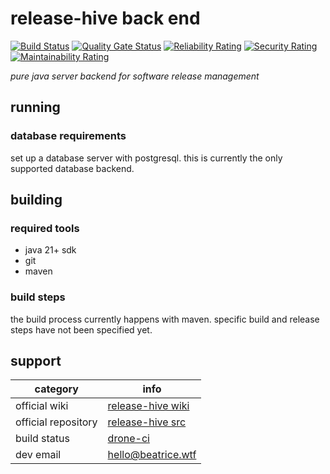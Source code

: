 # release-hive back end
[![Build Status](https://drone.beatrice.wtf/api/badges/bea/release-hive/status.svg)](https://drone.beatrice.wtf/bea/release-hive)
[![Quality Gate Status](https://sonar.beatrice.wtf/api/project_badges/measure?project=relhive&metric=alert_status&token=sqb_4f7b91f9a42424c2435f3d14de1fe4654a3cab5d)](https://sonar.beatrice.wtf/dashboard?id=relhive)
[![Reliability Rating](https://sonar.beatrice.wtf/api/project_badges/measure?project=relhive&metric=reliability_rating&token=sqb_4f7b91f9a42424c2435f3d14de1fe4654a3cab5d)](https://sonar.beatrice.wtf/dashboard?id=relhive)
[![Security Rating](https://sonar.beatrice.wtf/api/project_badges/measure?project=relhive&metric=security_rating&token=sqb_4f7b91f9a42424c2435f3d14de1fe4654a3cab5d)](https://sonar.beatrice.wtf/dashboard?id=relhive)
[![Maintainability Rating](https://sonar.beatrice.wtf/api/project_badges/measure?project=relhive&metric=sqale_rating&token=sqb_4f7b91f9a42424c2435f3d14de1fe4654a3cab5d)](https://sonar.beatrice.wtf/dashboard?id=relhive)


*pure java server backend for software release management*  
  
## running  
### database requirements  
set up a database server with postgresql.
this is currently the only supported database backend.
  
## building  
### required tools  
   
 - java 21+ sdk  
 - git  
 - maven  
  
### build steps  
the build process currently happens with maven.
specific build and release steps have not been specified yet.  
  
## support
| category            | info                                                              |
|---------------------|-------------------------------------------------------------------|
| official wiki       | [release-hive wiki](https://wiki.beatrice.wtf/en/release-hive)    |
| official repository | [release-hive src](https://git.beatrice.wtf/bea/release-hive.git) |
| build status        | [drone-ci](https://drone.beatrice.wtf/bea/release-hive)           |
| dev email           | [hello@beatrice.wtf](mailto:hello@beatrice.wtf)                   |
